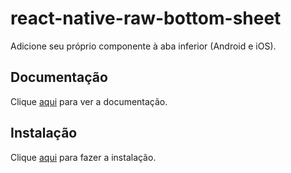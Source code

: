 # react-native-raw-bottom-sheet

Adicione seu próprio componente à aba inferior (Android e iOS).

## Documentação

Clique [aqui](https://github.com/nysamnang/react-native-raw-bottom-sheet) para ver a documentação.

## Instalação

Clique [aqui](https://www.npmjs.com/package/react-native-raw-bottom-sheet) para fazer a instalação.